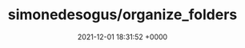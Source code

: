 ---
title: "simonedesogus/organize_folders"
link: "https://github.com/simonedesogus/organize_folders"
date: "2021-12-01 18:31:52 +0000"
---